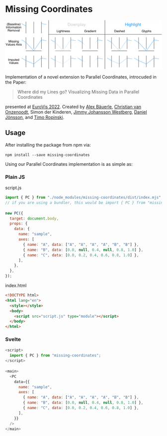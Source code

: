 # Missing Coordinates

![Teaser Image](https://github.com/Sparkier/Missing-Coordinates/blob/70e6d731444b108e6bff597dac0cbbb15271d211/.github/readme_pictures/teaser.png)

Implementation of a novel extension to Parallel Coordinates, introcuded in the Paper:

> Where did my Lines go? Visualizing Missing Data in Parallel Coordinates

presented at [EuroVis 2022](https://conferences.eg.org/eurovis2022/). Created by [Alex Bäuerle](https://a13x.io/), [Christian van Onzenoodt](https://onze.io/), Simon der Kinderen, [Jimmy Johansson Westberg](https://liu.se/en/employee/jimjo94), [Daniel Jönsson](https://liu.se/en/employee/danjo37), and [Timo Ropinski](https://viscom.uni-ulm.de/members/timo-ropinski/).

## Usage

After installing the package from npm via:

`npm install --save missing-coordinates`

Using our Parallel Coordinates implementation is as simple as:

### Plain JS

script.js

```javascript
import { PC } from "./node_modules/missing-coordinates/dist/index.mjs";
// if you are using a bundler, this would be import { PC } from "missing-coordinates";

new PC({
  target: document.body,
  props: {
    data: {
      name: "sample",
      axes: [
        { name: "A", data: ["A", "A", "A", "A", "B", "B"] },
        { name: "B", data: [0.0, null, 0.4, null, 0.8, 1.0] },
        { name: "C", data: [0.0, 0.2, 0.4, 0.6, 0.8, 1.0] },
      ],
    },
  },
});
```

index.html

```html
<!DOCTYPE html>
<html lang="en">
  <style></style>
  <body>
    <script src="script.js" type="module"></script>
  </body>
</html>
```

### Svelte

```javascript
<script>
  import { PC } from "missing-coordinates";
</script>

<main>
  <PC
    data={{
      name: "sample",
      axes: [
        { name: "A", data: ["A", "A", "A", "A", "B", "B"] },
        { name: "B", data: [0.0, null, 0.4, null, 0.8, 1.0] },
        { name: "C", data: [0.0, 0.2, 0.4, 0.6, 0.8, 1.0] },
      ],
    }}
  />
</main>
```
